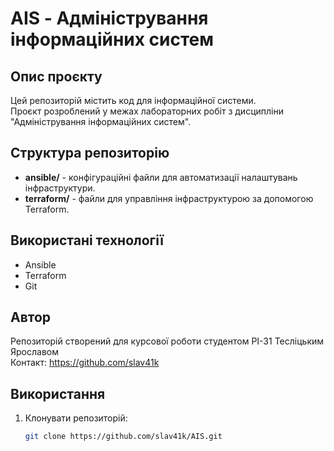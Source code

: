 # AIS - Адміністрування інформаційних систем 

## Опис проєкту
Цей репозиторій містить код для інформаційної системи.  
Проєкт розроблений у межах лабораторних робіт з дисципліни "Адміністрування інформаційних систем".

## Структура репозиторію
- **ansible/** - конфігураційні файли для автоматизації налаштувань інфраструктури.
- **terraform/** - файли для управління інфраструктурою за допомогою Terraform.

## Використані технології
- Ansible
- Terraform
- Git

## Автор
Репозиторій створений для курсової роботи студентом РІ-31 Тесліцьким Ярославом  
Контакт: https://github.com/slav41k

## Використання
1. Клонувати репозиторій:
   ```bash
   git clone https://github.com/slav41k/AIS.git
